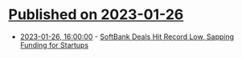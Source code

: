 # [Published on 2023-01-26](index.md)

* [2023-01-26, 16:00:00](https://tech.slashdot.org/story/23/01/26/1131213/softbank-deals-hit-record-low-sapping-funding-for-startups?utm_source=rss1.0mainlinkanon&utm_medium=feed) - [SoftBank Deals Hit Record Low, Sapping Funding for Startups](https://tech.slashdot.org/story/23/01/26/1131213/softbank-deals-hit-record-low-sapping-funding-for-startups?utm_source=rss1.0mainlinkanon&utm_medium=feed)
